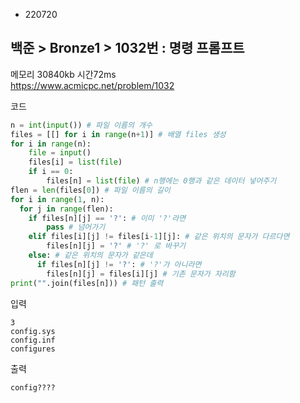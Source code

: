 - 220720
## 백준 > Bronze1 > 1032번 : 명령 프롬프트
메모리 30840kb 시간72ms  
https://www.acmicpc.net/problem/1032  

코드
```python
n = int(input()) # 파일 이름의 개수
files = [[] for i in range(n+1)] # 배열 files 생성
for i in range(n):
    file = input()
    files[i] = list(file)
    if i == 0:
        files[n] = list(file) # n행에는 0행과 같은 데이터 넣어주기
flen = len(files[0]) # 파일 이름의 길이
for i in range(1, n):
  for j in range(flen):
    if files[n][j] == '?': # 이미 '?'라면
        pass # 넘어가기
    elif files[i][j] != files[i-1][j]: # 같은 위치의 문자가 다르다면
        files[n][j] = '?' # '?' 로 바꾸기
    else: # 같은 위치의 문자가 같은데
      if files[n][j] != '?': # '?'가 아니라면
        files[n][j] = files[i][j] # 기존 문자가 자리함
print("".join(files[n])) # 패턴 출력
```

입력
```
3
config.sys
config.inf
configures
```

출력
```
config????
```